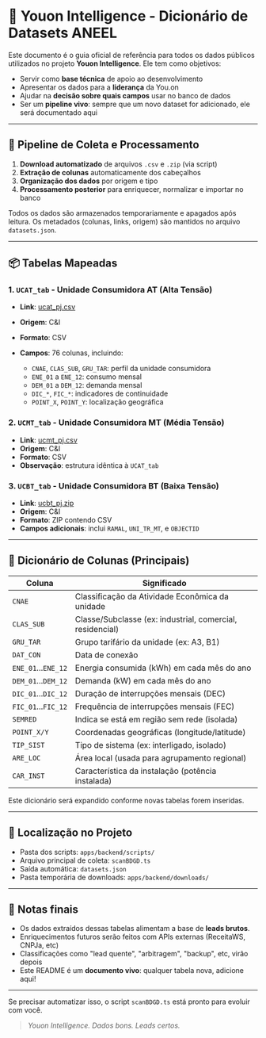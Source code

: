 # 📘 Youon Intelligence - Dicionário de Datasets ANEEL

Este documento é o guia oficial de referência para todos os dados públicos utilizados no projeto **Youon Intelligence**. Ele tem como objetivos:

* Servir como **base técnica** de apoio ao desenvolvimento
* Apresentar os dados para a **liderança** da You.on
* Ajudar na **decisão sobre quais campos** usar no banco de dados
* Ser um **pipeline vivo**: sempre que um novo dataset for adicionado, ele será documentado aqui

---

## 🔄 Pipeline de Coleta e Processamento

1. **Download automatizado** de arquivos `.csv` e `.zip` (via script)
2. **Extração de colunas** automaticamente dos cabeçalhos
3. **Organização dos dados** por origem e tipo
4. **Processamento posterior** para enriquecer, normalizar e importar no banco

Todos os dados são armazenados temporariamente e apagados após leitura. Os metadados (colunas, links, origem) são mantidos no arquivo `datasets.json`.

---

## 📦 Tabelas Mapeadas

### 1. `UCAT_tab` - Unidade Consumidora AT (Alta Tensão)

* **Link**: [ucat\_pj.csv](https://dadosabertos.aneel.gov.br/dataset/4459e483-451f-4444-8022-bd8b5eac05c5/resource/f6671cba-f269-42ef-8eb3-62cb3bfa0b98/download/ucat_pj.csv)
* **Origem**: C\&I
* **Formato**: CSV
* **Campos**: 76 colunas, incluindo:

  * `CNAE`, `CLAS_SUB`, `GRU_TAR`: perfil da unidade consumidora
  * `ENE_01` a `ENE_12`: consumo mensal
  * `DEM_01` a `DEM_12`: demanda mensal
  * `DIC_*`, `FIC_*`: indicadores de continuidade
  * `POINT_X`, `POINT_Y`: localização geográfica

### 2. `UCMT_tab` - Unidade Consumidora MT (Média Tensão)

* **Link**: [ucmt\_pj.csv](https://dadosabertos.aneel.gov.br/dataset/4459e483-451f-4444-8022-bd8b5eac05c5/resource/f6671cba-f269-42ef-8eb3-62cb3bfa0b98/download/ucmt_pj.csv)
* **Origem**: C\&I
* **Formato**: CSV
* **Observação**: estrutura idêntica à `UCAT_tab`

### 3. `UCBT_tab` - Unidade Consumidora BT (Baixa Tensão)

* **Link**: [ucbt\_pj.zip](https://dadosabertos.aneel.gov.br/dataset/4459e483-451f-4444-8022-bd8b5eac05c5/resource/3ae4d382-7072-4b08-90a4-dcd187a2eae2/download/ucbt_pj.zip)
* **Origem**: C\&I
* **Formato**: ZIP contendo CSV
* **Campos adicionais**: inclui `RAMAL`, `UNI_TR_MT`, e `OBJECTID`

---

## 🔎 Dicionário de Colunas (Principais)

| Coluna              | Significado                                               |
| ------------------- | --------------------------------------------------------- |
| `CNAE`              | Classificação da Atividade Econômica da unidade           |
| `CLAS_SUB`          | Classe/Subclasse (ex: industrial, comercial, residencial) |
| `GRU_TAR`           | Grupo tarifário da unidade (ex: A3, B1)                   |
| `DAT_CON`           | Data de conexão                                           |
| `ENE_01`...`ENE_12` | Energia consumida (kWh) em cada mês do ano                |
| `DEM_01`...`DEM_12` | Demanda (kW) em cada mês do ano                           |
| `DIC_01`...`DIC_12` | Duração de interrupções mensais (DEC)                     |
| `FIC_01`...`FIC_12` | Frequência de interrupções mensais (FEC)                  |
| `SEMRED`            | Indica se está em região sem rede (isolada)               |
| `POINT_X/Y`         | Coordenadas geográficas (longitude/latitude)              |
| `TIP_SIST`          | Tipo de sistema (ex: interligado, isolado)                |
| `ARE_LOC`           | Área local (usada para agrupamento regional)              |
| `CAR_INST`          | Característica da instalação (potência instalada)         |

Este dicionário será expandido conforme novas tabelas forem inseridas.

---

## 📁 Localização no Projeto

* Pasta dos scripts: `apps/backend/scripts/`
* Arquivo principal de coleta: `scanBDGD.ts`
* Saída automática: `datasets.json`
* Pasta temporária de downloads: `apps/backend/downloads/`

---

## 🧠 Notas finais

* Os dados extraídos dessas tabelas alimentam a base de **leads brutos**.
* Enriquecimentos futuros serão feitos com APIs externas (ReceitaWS, CNPJa, etc)
* Classificações como "lead quente", "arbitragem", "backup", etc, virão depois
* Este README é um **documento vivo**: qualquer tabela nova, adicione aqui!

---

Se precisar automatizar isso, o script `scanBDGD.ts` está pronto para evoluir com você.

> *Youon Intelligence. Dados bons. Leads certos.*
